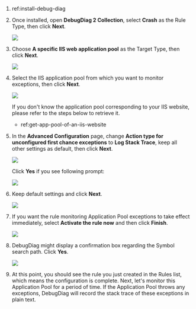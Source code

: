 1. ref:install-debug-diag
2. Once installed, open **DebugDiag 2 Collection**, select **Crash** as the Rule Type, then click **Next**.

    ![](https://joji.blob.core.windows.net/recipe/iis-app-pool-debug-diag-crash-dump-1.png)

3. Choose **A specific IIS web application pool** as the Target Type, then click **Next**.

    ![](https://joji.blob.core.windows.net/recipe/iis-app-pool-debug-diag-crash-dump-2.png)

4. Select the IIS application pool from which you want to monitor exceptions, then click **Next**.

    ![](https://joji.blob.core.windows.net/recipe/iis-app-pool-debug-diag-crash-dump-3.png)

    If you don't know the application pool corresponding to your IIS website, please refer to the steps below to retrieve it.

    - ref:get-app-pool-of-an-iis-website

5. In the **Advanced Configuration** page, change **Action type for unconfigured first chance exceptions** to **Log Stack Trace**, keep all other settings as default, then click **Next**.

    ![](https://joji.blob.core.windows.net/recipe/iis-app-pool-exception-monitoring-using-debug-diag-1.png)

    Click **Yes** if you see following prompt:

    ![](https://joji.blob.core.windows.net/recipe/iis-app-pool-exception-monitoring-using-debug-diag-2.png)

6. Keep default settings and click **Next**.

    ![](https://joji.blob.core.windows.net/recipe/iis-app-pool-exception-monitoring-using-debug-diag-3.png)

7. If you want the rule monitoring Application Pool exceptions to take effect immediately, select **Activate the rule now** and then click **Finish**.

    ![](https://joji.blob.core.windows.net/recipe/iis-app-pool-debug-diag-crash-dump-10.png)

8. DebugDiag might display a confirmation box regarding the Symbol search path. Click **Yes**.

    ![](https://joji.blob.core.windows.net/recipe/iis-app-pool-debug-diag-crash-dump-11.png)

9. At this point, you should see the rule you just created in the Rules list, which means the configuration is complete. Next, let's monitor this Application Pool for a period of time. If the Application Pool throws any exceptions, DebugDiag will record the stack trace of these exceptions in plain text.

